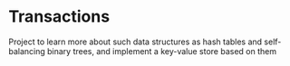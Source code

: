 # Transactions
Project to learn more about such data structures as hash tables and self-balancing binary trees, and implement a key-value store based on them
